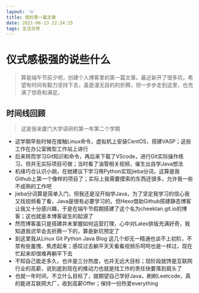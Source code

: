 ```yaml
---
layout: 'n'
title: 我的第一篇文章
date: 2021-06-13 22:24:15
tags: 生活日常
---
```

# 仪式感极强的说些什么
>算是端午节前夕吧，创建个人博客里的第一篇文章。最近新开了很多坑，希望有时间有毅力坚持下去，虽是漫无目的的折腾，但一步步走到这里，也充满了惊奇和满足。

## 时间线回顾
>这是我来厦门大学读研的第一年第二个学期

- 这学期早些时候在接触Linux命令，虚拟机上安装CentOS，搭建VASP；这些工作在办公室微型工作站上进行
- 后来转而学习Git知识和命令，再后来下载了VScode，进行Git实际操作练习，但并无实际项目可做；当时看了油管相关视频，催生出自学Java想法
- 机缘巧合认识小胡，在她建议下学习用Python实现jieba分词，这算是我Github上第一个像样的项目了；实际上我需要摸索的东西还很多，允许我一些不成熟的工作吧
- jieba分词算是简单入门，但我还是没开始学Java，为了坚定我学习的信心我又找视频看了看，Java是很有必要学习的，但Hexo借助Github搭建静态博客让我又十分感兴趣，于是在端午节假期搭建了这个名为cheektan.git.io的博客；这也就是本博客诞生的起源了
- 然而博客虽只是搭建并未掌握如何运营打理，心中对Latex排版充满好奇，我知道我迟早会去折腾一下的，算是新坑预定了
- 到这里我从Linux Git Python Java Blog 这几个却无一精通也谈不上初阶，不禁有些羞愧、焦虑起来；感叹过去躺平天天看看视频乐呵呵也是一样过，现在忙起来却很难再躺平下去
- 不知自己能走多久，也许是三分热度，也并无远大目标；现阶段就馋是互联网行业的高薪，说到底到现在的推动力也就是找工作的责任快要落到肩头了
- 也就一年时间，不立什么目标了，就期望自己学好Java，刷刷Leetcode，真的能进互联网大厂，收到高薪Offer；保持一份热爱everything